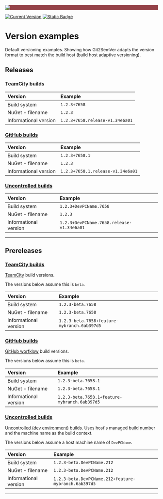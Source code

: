 ﻿---
uid: examples
---

<div style="background-color:#944248;padding:0px;margin-bottom:0.5em">
  <img src="https://noetictools.github.io/Git2SemVer.MSBuild/Images/Git2SemVer_banner_840x70.png"/>
</div>

[![Current Version](https://img.shields.io/nuget/v/NoeticTools.Git2SemVer.MSBuild?label=Git2SemVer.MSBuild)](https://www.nuget.org/packages/NoeticTools.Git2SemVer.MsBuild)
<a href="https://github.com/NoeticTools/Git2SemVer">
  ![Static Badge](https://img.shields.io/badge/GitHub%20project-944248?logo=github)
</a>

# Version examples

Default versioning examples. Showing how Git2SemVer adapts the version format to best match the build host (build host adaptive versioning).

## Releases

### [TeamCity builds](#tab/controlled-build-teamcity)

| Version               | Example          |
|:---                   |:---                             |
| Build system          | `1.2.3+7658`                    |
| NuGet - filename      | `1.2.3`                         |
| Informational version | `1.2.3+7658.release-v1.34e6a01` |

### [GitHub builds](#tab/controlled-build-github)

| Version               | Example         |
|:---                   |:---                               |
| Build system          | `1.2.3+7658.1`                    |
| NuGet - filename      | `1.2.3`                           |
| Informational version | `1.2.3+7658.1.release-v1.34e6a01` |

### [Uncontrolled builds](#tab/uncontrolled-build)

| Version               | Example          |
|:---                   |:---                                       |
| Build system          | `1.2.3+DevPCName.7658`                    |
| NuGet - filename      | `1.2.3`                                   |
| Informational version | `1.2.3+DevPCName.7658.release-v1.34e6a01` |

---

## Prereleases

### [TeamCity builds](#tab/controlled-build-teamcity)

[TeamCity](xref:teamcity) build versions.

The versions below assume this is `beta`.

| Version               | Example                                |
|:---                   |:---                                         |
| Build system          | `1.2.3-beta.7658`                           |
| NuGet - filename      | `1.2.3-beta.7658`                           |
| Informational version | `1.2.3-beta.7658+feature-mybranch.6ab397d5` |

### [GitHub builds](#tab/controlled-build-github)

[GitHub worfklow](xref:github-workflows) build versions.

The versions below assume this is `beta`.

| Version | Example                                           |
|:---                   |:---                                           |
| Build system          | `1.2.3-beta.7658.1`                           |
| NuGet - filename      | `1.2.3-beta.7658.1`                           |
| Informational version | `1.2.3-beta.7658.1+feature-mybranch.6ab397d5` |

### [Uncontrolled builds](#tab/uncontrolled-build)

[Uncontrolled (dev environment)](xref:uncontrolled-host) builds. Uses host's managed build number and the machine name as the build context.

The versions below assume a host machine name of `DevPCName`.

| Version | Example                                           |
|:---                  |:---                                                       |
| Build system         | `1.2.3-beta.DevPCName.212`                            |
| NuGet - filename     | `1.2.3-beta.DevPCName.212`                            |
| Informational version | `1.2.3-beta.DevPCName.212+feature-mybranch.6ab397d5`  |

---

